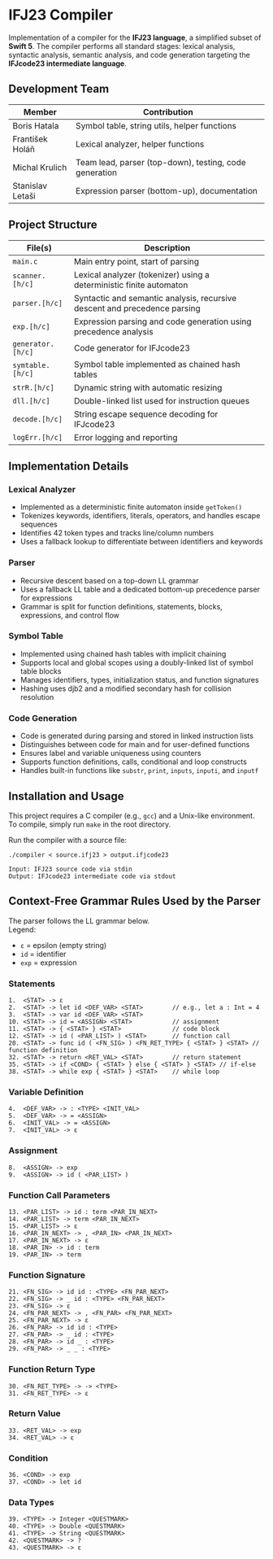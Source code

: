 # IFJ23 Compiler

Implementation of a compiler for the **IFJ23 language**, a simplified subset of **Swift 5**. The compiler performs all standard stages: lexical analysis, syntactic analysis, semantic analysis, and code generation targeting the **IFJcode23 intermediate language**.

##  Development Team


| Member              | Contribution |
|---------------------|--------------|
| Boris Hatala        | Symbol table, string utils, helper functions |
| František Holáň     | Lexical analyzer, helper functions |
| Michal Krulich      | Team lead, parser (top-down), testing, code generation |
| Stanislav Letaši    | Expression parser (bottom-up), documentation |


##  Project Structure

| File(s)              | Description |
|----------------------|-------------|
| `main.c`             | Main entry point, start of parsing |
| `scanner.[h/c]`      | Lexical analyzer (tokenizer) using a deterministic finite automaton |
| `parser.[h/c]`       | Syntactic and semantic analysis, recursive descent and precedence parsing |
| `exp.[h/c]`          | Expression parsing and code generation using precedence analysis |
| `generator.[h/c]`    | Code generator for IFJcode23 |
| `symtable.[h/c]`     | Symbol table implemented as chained hash tables |
| `strR.[h/c]`         | Dynamic string with automatic resizing |
| `dll.[h/c]`          | Double-linked list used for instruction queues |
| `decode.[h/c]`       | String escape sequence decoding for IFJcode23 |
| `logErr.[h/c]`        | Error logging and reporting |

## Implementation Details

### Lexical Analyzer
- Implemented as a deterministic finite automaton inside `getToken()`
- Tokenizes keywords, identifiers, literals, operators, and handles escape sequences
- Identifies 42 token types and tracks line/column numbers
- Uses a fallback lookup to differentiate between identifiers and keywords

### Parser
- Recursive descent based on a top-down LL grammar
- Uses a fallback LL table and a dedicated bottom-up precedence parser for expressions
- Grammar is split for function definitions, statements, blocks, expressions, and control flow

### Symbol Table
- Implemented using chained hash tables with implicit chaining
- Supports local and global scopes using a doubly-linked list of symbol table blocks
- Manages identifiers, types, initialization status, and function signatures
- Hashing uses djb2 and a modified secondary hash for collision resolution

### Code Generation
- Code is generated during parsing and stored in linked instruction lists
- Distinguishes between code for main and for user-defined functions
- Ensures label and variable uniqueness using counters
- Supports function definitions, calls, conditional and loop constructs
- Handles built-in functions like `substr`, `print`, `inputs`, `inputi`, and `inputf`

##  Installation and Usage

This project requires a C compiler (e.g., `gcc`) and a Unix-like environment. To compile, simply run `make` in the root directory.

Run the compiler with a source file: 
```
./compiler < source.ifj23 > output.ifjcode23

Input: IFJ23 source code via stdin
Output: IFJcode23 intermediate code via stdout
```

##  Context-Free Grammar Rules Used by the Parser

The parser follows the LL grammar below.  
Legend:  
- `ε` = epsilon (empty string)  
- `id` = identifier  
- `exp` = expression  

### Statements

```
1.  <STAT> -> ε
2.  <STAT> -> let id <DEF_VAR> <STAT>        // e.g., let a : Int = 4
3.  <STAT> -> var id <DEF_VAR> <STAT>
10. <STAT> -> id = <ASSIGN> <STAT>           // assignment
11. <STAT> -> { <STAT> } <STAT>              // code block
12. <STAT> -> id ( <PAR_LIST> ) <STAT>       // function call
20. <STAT> -> func id ( <FN_SIG> ) <FN_RET_TYPE> { <STAT> } <STAT> // function definition
32. <STAT> -> return <RET_VAL> <STAT>        // return statement
35. <STAT> -> if <COND> { <STAT> } else { <STAT> } <STAT> // if-else
38. <STAT> -> while exp { <STAT> } <STAT>    // while loop
```

### Variable Definition

```
4.  <DEF_VAR> -> : <TYPE> <INIT_VAL>
5.  <DEF_VAR> -> = <ASSIGN>
6.  <INIT_VAL> -> = <ASSIGN>
7.  <INIT_VAL> -> ε
```

### Assignment

```
8.  <ASSIGN> -> exp
9.  <ASSIGN> -> id ( <PAR_LIST> )
```

### Function Call Parameters

```
13. <PAR_LIST> -> id : term <PAR_IN_NEXT>
14. <PAR_LIST> -> term <PAR_IN_NEXT>
15. <PAR_LIST> -> ε
16. <PAR_IN_NEXT> -> , <PAR_IN> <PAR_IN_NEXT>
17. <PAR_IN_NEXT> -> ε
18. <PAR_IN> -> id : term
19. <PAR_IN> -> term
```

### Function Signature

```
21. <FN_SIG> -> id id : <TYPE> <FN_PAR_NEXT>
22. <FN_SIG> -> _ id : <TYPE> <FN_PAR_NEXT>
23. <FN_SIG> -> ε
24. <FN_PAR_NEXT> -> , <FN_PAR> <FN_PAR_NEXT>
25. <FN_PAR_NEXT> -> ε
26. <FN_PAR> -> id id : <TYPE>
27. <FN_PAR> -> _ id : <TYPE>
28. <FN_PAR> -> id _ : <TYPE>
29. <FN_PAR> -> _ _ : <TYPE>
```

### Function Return Type

```
30. <FN_RET_TYPE> -> -> <TYPE>
31. <FN_RET_TYPE> -> ε
```

### Return Value

```
33. <RET_VAL> -> exp
34. <RET_VAL> -> ε
```

### Condition

```
36. <COND> -> exp
37. <COND> -> let id
```

### Data Types

```
39. <TYPE> -> Integer <QUESTMARK>
40. <TYPE> -> Double <QUESTMARK>
41. <TYPE> -> String <QUESTMARK>
42. <QUESTMARK> -> ?
43. <QUESTMARK> -> ε
```